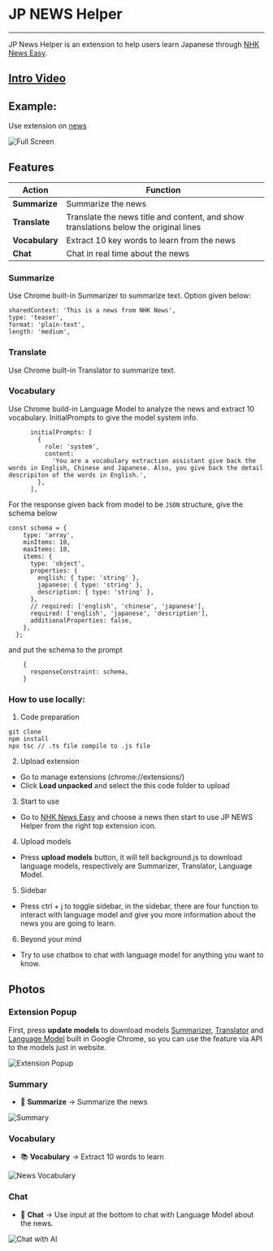 # JP NEWS Helper
---
JP News Helper is an extension to help users learn Japanese through [NHK News Easy](https://www3.nhk.or.jp/news/easy/).

## [Intro Video](https://youtu.be/fV98dxeJ_vU)

## Example: 
Use extension on [news](https://www3.nhk.or.jp/news/easy/ne2025073112098/ne2025073112098.html)

![Full Screen](static/jpnewshelper_0.png)

## Features
| Action        | Function                                       |
|---------------|------------------------------------------------|
| **Summarize** | Summarize the news                             |
| **Translate** | Translate the news title and content, and show translations below the original lines |
| **Vocabulary**| Extract 10 key words to learn from the news     |
| **Chat**      | Chat in real time about the news               |

### Summarize
Use Chrome built-in Summarizer to summarize text. Option given below:
```
sharedContext: 'This is a news from NHK News',
type: 'teaser',
format: 'plain-text',
length: 'medium',
```

### Translate
Use Chrome built-in Translator to summarize text.

### Vocabulary
Use Chrome build-in Language Model to analyze the news and extract 10 vocabulary. InitialPrompts to give the model system info.
```
      initialPrompts: [
        {
          role: 'system',
          content:
            'You are a vocabulary extraction assistant give back the words in English, Chinese and Japanese. Also, you give back the detail descripiton of the words in English.',
        },
      ],
```
For the response given back from model to be `JSON` structure, give the schema below
```
const schema = {
    type: 'array',
    minItems: 10,
    maxItems: 10,
    items: {
      type: 'object',
      properties: {
        english: { type: 'string' },
        japanese: { type: 'string' },
        description: { type: 'string' },
      },
      // required: ['english', 'chinese', 'japanese'],
      required: ['english', 'japanese', 'description'],
      additionalProperties: false,
    },
  };
```

and put the schema to the prompt

```
    {
      responseConstraint: schema,
    }
```

### How to use locally:
1. Code preparation
```
git clone
npm install
npx tsc // .ts file compile to .js file
```
2. Upload extension
* Go to manage extensions (chrome://extensions/)
* Click **Load unpacked** and select the this code folder to upload
3. Start to use
* Go to [NHK News Easy](https://www3.nhk.or.jp/news/easy/) and choose a news then start to use JP NEWS Helper from the right top extension icon.
4. Upload models
* Press **upload models** button, it will tell background.js to download language models, respectively are Summarizer, Translator, Language Model.
5. Sidebar
* Press ctrl + j to toggle sidebar, in the sidebar, there are four function to interact with language model and give you more information about the news you are going to learn.
6. Beyond your mind
* Try to use chatbox to chat with language model for anything you want to know.

## Photos

### Extension Popup
First, press **update models** to download models [Summarizer](https://developer.chrome.com/docs/ai/summarizer-api), [Translator](https://developer.chrome.com/docs/ai/translator-api) and [Language Model](https://developer.chrome.com/docs/ai/prompt-api) built in Google Chrome, so you can use the feature via API to the models just in website.

![Extension Popup](static/jpnewshelper_3.png)

### Summary
- 📝 **Summarize** → Summarize the news  

![Summary](static/jpnewshelper_1.png)

### Vocabulary
- 📚 **Vocabulary** → Extract 10 words to learn  

![News Vocabulary](static/jpnewshelper_4.png)

### Chat
- 💬 **Chat** → Use input at the bottom to chat with Language Model about the news.

![Chat with AI](static/jpnewshelper_5.png)